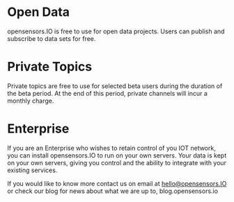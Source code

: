 # Open Data

opensensors.IO is free to use for open data projects. Users can
publish and subscribe to data sets for free.

# Private Topics

Private topics are free to use for selected beta users during the
duration of the beta period. At the end of this period, private channels
will incur a monthly charge.

# Enterprise

If you are an Enterprise who wishes to retain control of you IOT
network, you can install opensensors.IO to run on your own servers. Your data is kept on
your own servers, giving you control and the ability to
integrate with your existing services.

If you would like to know more contact us on email at hello@opensensors.IO or check our blog for news about what we are up to, blog.opensensors.io
